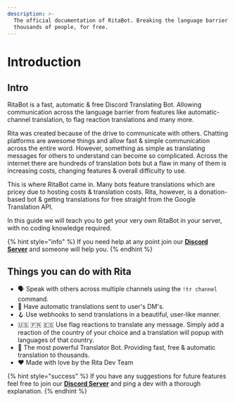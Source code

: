 ```yaml
---
description: >-
  The official documentation of RitaBot. Breaking the language barrier for
  thousands of people, for free.
---
```


# Introduction

## Intro

RitaBot is a fast, automatic & free Discord Translating Bot. Allowing communication across the language barrier from features like automatic-channel translation, to flag reaction translations and many more.

Rita was created because of the drive to communicate with others. Chatting platforms are awesome things and allow fast & simple communication across the entire word. However, something as simple as translating messages for others to understand can become so complicated. Across the internet there are hundreds of translation bots but a flaw in many of them is increasing costs, changing features & overall difficulty to use.

This is where RitaBot came in. Many bots feature translations which are pricey due to hosting costs & translation costs. Rita, however, is a donation-based bot & getting translations for free straight from the Google Translation API.

In this guide we will teach you to get your very own RitaBot in your server, with no coding knowledge required.

{% hint style="info" %}
If you need help at any point join our [**Discord Server**](https://discord.gg/mgNR64R) and someone will help you.
{% endhint %}

## Things you can do with Rita

* 🗣️ Speak with others across multiple channels using the `!tr channel` command.
* 📣 Have automatic translations sent to user's DM's.
* 🪝 Use webhooks to send translations in a beautiful, user-like manner.
* 🇺🇸 🇫🇷 🇪🇸 Use flag reactions to translate any message. Simply add a reaction of the country of your choice and a translation will popup with languages of that country.
* 💪 The most powerful Translator Bot. Providing fast, free & automatic translation to thousands.
* ❤ Made with love by the Rita Dev Team

{% hint style="success" %}
If you have any suggestions for future features feel free to join our [**Discord Server**](https://discord.gg/mgNR64R) and ping a dev with a thorough explanation.
{% endhint %}
